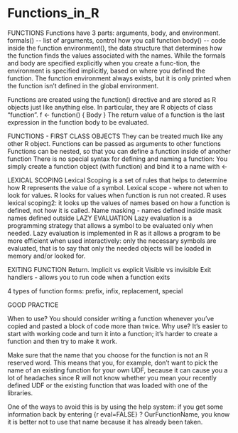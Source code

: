 # Functions_in_R

FUNCTIONS
Functions have 3 parts: arguments, body, and environment.
formals() -- list of arguments, control how you call function
body() -- code inside the function
environment(), the data structure that determines how the function
finds the values associated with the names.
While the formals and body are specified explicitly when you create a func-tion, the environment is specified implicitly, based on where you defined the
function. The function environment always exists, but it is only printed when the function isn’t defined in the global environment.

Functions are created using the function() directive and are stored as R objects just like anything else. 
In particular, they are R objects of class “function”.
f <- function(<arguments>) {
Body
}
The return value of a function is the last expression in the function
body to be evaluated.

FUNCTIONS - FIRST CLASS OBJECTS
They can be treated much like any other R object. 
Functions can be passed as arguments to other functions
Functions can be nested, so that you can define a function inside of another function
There is no special syntax for defining and naming a function:
You simply create a function object (with function) and bind it to a name with <-


LEXICAL SCOPING
Lexical Scoping is a set of rules that helps to determine how R represents the value of a symbol. 
Lexical scope - where not when to look for values. R looks for values when function is run not created.
R uses lexical scoping2: it looks up the values of names based on how a function is defined, not how it is called.
Name masking - names defined inside mask names defined outside
LAZY EVALUATION
Lazy evaluation is a programming strategy that allows a symbol to be evaluated only when needed.
Lazy evaluation is implemented in R as it allows a program to be more efficient when used interactively: only the necessary symbols are evaluated, that is to say that only the needed objects will be loaded in memory and/or looked for. 

EXITING FUNCTION
Return.
 Implicit vs explicit
 Visible vs invisible 
Exit handlers - allows you to run code when a function exits

4 types of function forms: prefix, infix, replacement, special

                                                                                  
GOOD PRACTICE

When to use? You should consider writing a function whenever you’ve copied and pasted a block of code more than twice.
Why use?
It’s easier to start with working code and turn it into a function; it’s harder to create a function and then try to make it work.

Make sure that the name that you choose for the function is not an R reserved word. This means that you, for example, don’t want to pick the name of an existing function for your own UDF, because it can cause you a lot of headaches since R will not know whether you mean your recently defined UDF or the existing function that was loaded with one of the libraries.

One of the ways to avoid this is by using the help system: if you get some information back by entering {r eval=FALSE} ? OurFunctionName, you know it is better not to use that name because it has already been taken.


